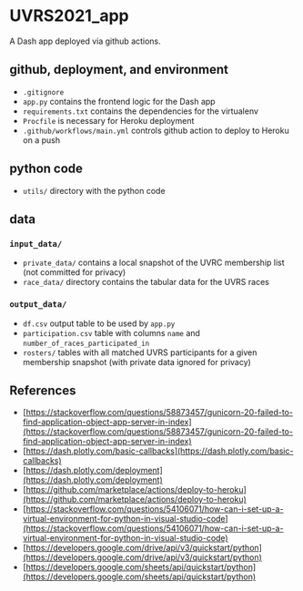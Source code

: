 # UVRS2021_app
A Dash app deployed via github actions.

## github, deployment, and environment
* `.gitignore`
* `app.py` contains the frontend logic for the Dash app
* `requirements.txt` contains the dependencies for the virtualenv
* `Procfile` is necessary for Heroku deployment
* `.github/workflows/main.yml` controls github action to deploy to Heroku on a push

## python code
* `utils/` directory with the python code

## data

### `input_data/`
* `private_data/` contains a local snapshot of the UVRC membership list (not committed for privacy)
* `race_data/` directory contains the tabular data for the UVRS races

### `output_data/`
* `df.csv` output table to be used by `app.py`
* `participation.csv` table with columns `name` and `number_of_races_participated_in`
* `rosters/` tables with all matched UVRS participants for a given membership snapshot (with private data ignored for privacy)

## References
* [https://stackoverflow.com/questions/58873457/gunicorn-20-failed-to-find-application-object-app-server-in-index](https://stackoverflow.com/questions/58873457/gunicorn-20-failed-to-find-application-object-app-server-in-index)
* [https://dash.plotly.com/basic-callbacks](https://dash.plotly.com/basic-callbacks)
* [https://dash.plotly.com/deployment](https://dash.plotly.com/deployment)
* [https://github.com/marketplace/actions/deploy-to-heroku](https://github.com/marketplace/actions/deploy-to-heroku)
* [https://stackoverflow.com/questions/54106071/how-can-i-set-up-a-virtual-environment-for-python-in-visual-studio-code](https://stackoverflow.com/questions/54106071/how-can-i-set-up-a-virtual-environment-for-python-in-visual-studio-code)
* [https://developers.google.com/drive/api/v3/quickstart/python](https://developers.google.com/drive/api/v3/quickstart/python)
* [https://developers.google.com/sheets/api/quickstart/python](https://developers.google.com/sheets/api/quickstart/python)
